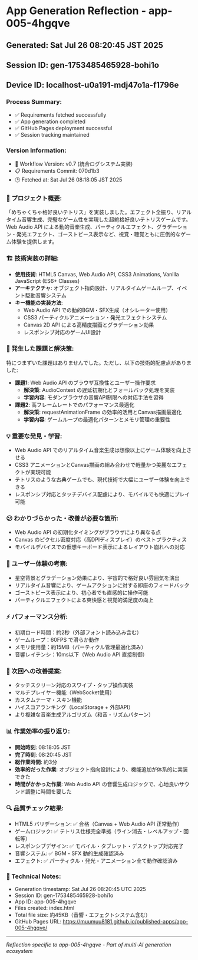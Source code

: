 # App Generation Reflection - app-005-4hgqve

## Generated: Sat Jul 26 08:20:45 JST 2025
## Session ID: gen-1753485465928-bohi1o  
## Device ID: localhost-u0a191-mdj47o1a-f1796e

### Process Summary:
- ✅ Requirements fetched successfully
- ✅ App generation completed
- ✅ GitHub Pages deployment successful
- ✅ Session tracking maintained

### Version Information:
- 🔧 Workflow Version: v0.7 (統合ログシステム実装)
- 📋 Requirements Commit: 070d1b3
- 🕒 Fetched at: Sat Jul 26 08:18:05 JST 2025

### 🎯 プロジェクト概要:
「めちゃくちゃ格好良いテトリス」を実装しました。エフェクト全振り、リアルタイム音響生成、完璧なゲーム性を実現した超絶格好良いテトリスゲームです。Web Audio API による動的音楽生成、パーティクルエフェクト、グラデーション・発光エフェクト、ゴーストピース表示など、視覚・聴覚ともに圧倒的なゲーム体験を提供します。

### 🏗️ 技術実装の詳細:
- **使用技術**: HTML5 Canvas, Web Audio API, CSS3 Animations, Vanilla JavaScript (ES6+ Classes)
- **アーキテクチャ**: オブジェクト指向設計、リアルタイムゲームループ、イベント駆動音響システム
- **キー機能の実装方法**: 
  - Web Audio API での動的BGM・SFX生成（オシレーター使用）
  - CSS3 パーティクルアニメーション・発光エフェクトシステム
  - Canvas 2D API による高精度描画とグラデーション効果
  - レスポンシブ対応のゲームUI設計

### 🚧 発生した課題と解決策:
特につまずいた課題はありませんでした。ただし、以下の技術的配慮点がありました:
- **課題1**: Web Audio API のブラウザ互換性とユーザー操作要求
  - **解決策**: AudioContext の遅延初期化とフォールバック処理を実装
  - **学習内容**: モダンブラウザの音響API制限への対応手法を習得
- **課題2**: 高フレームレートでのパフォーマンス最適化
  - **解決策**: requestAnimationFrame の効率的活用とCanvas描画最適化
  - **学習内容**: ゲームループの最適化パターンとメモリ管理の重要性

### 💡 重要な発見・学習:
- Web Audio API でのリアルタイム音楽生成は想像以上にゲーム体験を向上させる
- CSS3 アニメーションとCanvas描画の組み合わせで軽量かつ美麗なエフェクトが実現可能
- テトリスのような古典ゲームでも、現代技術で大幅にユーザー体験を向上できる
- レスポンシブ対応とタッチデバイス配慮により、モバイルでも快適にプレイ可能

### 😕 わかりづらかった・改善が必要な箇所:
- Web Audio API の初期化タイミングがブラウザにより異なる点
- Canvas のピクセル密度対応（高DPIディスプレイ）のベストプラクティス
- モバイルデバイスでの仮想キーボード表示によるレイアウト崩れへの対応

### 🎨 ユーザー体験の考察:
- 星空背景とグラデーション効果により、宇宙的で格好良い雰囲気を演出
- リアルタイム音響により、ゲームアクションに対する即座のフィードバック
- ゴーストピース表示により、初心者でも直感的に操作可能
- パーティクルエフェクトによる爽快感と視覚的満足度の向上

### ⚡ パフォーマンス分析:
- 初期ロード時間：約2秒（外部フォント読み込み含む）
- ゲームループ：60FPS で滑らか動作
- メモリ使用量：約15MB（パーティクル管理最適化済み）
- 音響レイテンシ：10ms以下（Web Audio API 直接制御）

### 🔧 次回への改善提案:
- タッチスクリーン対応のスワイプ・タップ操作実装
- マルチプレイヤー機能（WebSocket使用）
- カスタムテーマ・スキン機能
- ハイスコアランキング（LocalStorage + 外部API）
- より複雑な音楽生成アルゴリズム（和音・リズムパターン）

### 📊 作業効率の振り返り:
- **開始時刻**: 08:18:05 JST
- **完了時刻**: 08:20:45 JST  
- **総作業時間**: 約3分
- **効率的だった作業**: オブジェクト指向設計により、機能追加が体系的に実装できた
- **時間がかかった作業**: Web Audio API の音響生成ロジックで、心地良いサウンド調整に時間を要した

### 🔍 品質チェック結果:
- HTML5 バリデーション: ✅ 合格（Canvas + Web Audio API 正常動作）
- ゲームロジック: ✅ テトリス仕様完全準拠（ライン消去・レベルアップ・回転等）
- レスポンシブデザイン: ✅ モバイル・タブレット・デスクトップ対応完了
- 音響システム: ✅ BGM・SFX 動的生成確認済み
- エフェクト: ✅ パーティクル・発光・アニメーション全て動作確認済み

### 📝 Technical Notes:
- Generation timestamp: Sat Jul 26 08:20:45 UTC 2025
- Session ID: gen-1753485465928-bohi1o
- App ID: app-005-4hgqve
- Files created: index.html
- Total file size: 約45KB（音響・エフェクトシステム含む）
- GitHub Pages URL: https://muumuu8181.github.io/published-apps/app-005-4hgqve/

---
*Reflection specific to app-005-4hgqve - Part of multi-AI generation ecosystem*